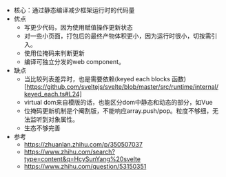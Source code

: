- 核心：通过静态编译减少框架运行时的代码量
- 优点
	- 写更少代码，因为使用赋值操作更新状态
	- 对一些小页面，打包后的最终产物体积更小，因为运行时很小，切按需引入。
	- 使用位掩码来判断更新
	- 编译可独立分发的web component。
- 缺点
	- 当比较列表差异时，也是需要依赖(keyed each blocks 函数)[https://github.com/sveltejs/svelte/blob/master/src/runtime/internal/keyed_each.ts#L24]
	- virtual dom来自模版的话，也能区分dom中静态和动态的部分，如Vue
	- 位掩码更新机制是个阉割版，不能响应array.push/pop。粒度不够细，无法监听到对象属性。
	- 生态不够完善
- 参考
	- https://zhuanlan.zhihu.com/p/350507037
	- https://www.zhihu.com/search?type=content&q=HcySunYang%20svelte
	- https://www.zhihu.com/question/53150351